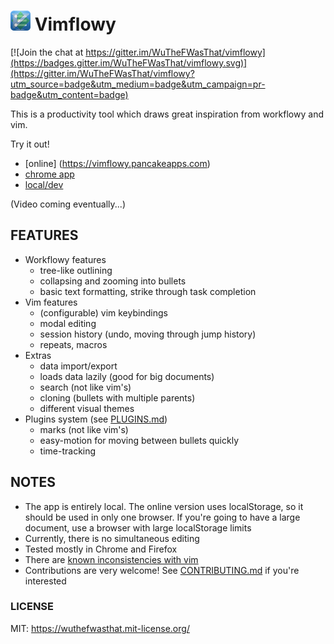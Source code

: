# ![Vimflowy](/assets/images/vimflowy-32.png?raw=true) Vimflowy

[![Join the chat at https://gitter.im/WuTheFWasThat/vimflowy](https://badges.gitter.im/WuTheFWasThat/vimflowy.svg)](https://gitter.im/WuTheFWasThat/vimflowy?utm_source=badge&utm_medium=badge&utm_campaign=pr-badge&utm_content=badge)

This is a productivity tool which draws great inspiration from workflowy and vim.

Try it out!
- [online] (https://vimflowy.pancakeapps.com)
- [chrome app](https://chrome.google.com/webstore/detail/vimflowy/dkdhbejgjplkmbiglmjobppakgmiimei)
- [local/dev](CONTRIBUTING.md)

(Video coming eventually...)

## FEATURES ##

- Workflowy features
  - tree-like outlining
  - collapsing and zooming into bullets
  - basic text formatting, strike through task completion
- Vim features
  - (configurable) vim keybindings
  - modal editing
  - session history (undo, moving through jump history)
  - repeats, macros
- Extras
  - data import/export
  - loads data lazily (good for big documents)
  - search (not like vim's)
  - cloning (bullets with multiple parents)
  - different visual themes
- Plugins system (see [PLUGINS.md](PLUGINS.md))
  - marks (not like vim's)
  - easy-motion for moving between bullets quickly
  - time-tracking

## NOTES ##

- The app is entirely local. The online version uses localStorage, so it should be used in only one browser.
  If you're going to have a large document, use a browser with large localStorage limits
- Currently, there is no simultaneous editing
- Tested mostly in Chrome and Firefox
- There are [known inconsistencies with vim](vim_inconsistencies.md)
- Contributions are very welcome!  See [CONTRIBUTING.md](CONTRIBUTING.md) if you're interested

### LICENSE ###

MIT: https://wuthefwasthat.mit-license.org/
